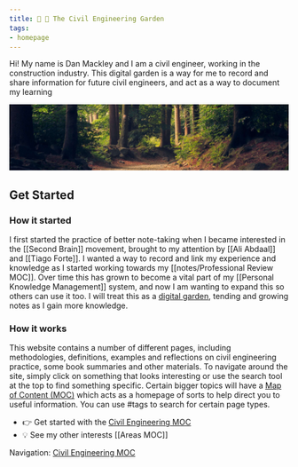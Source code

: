 ```yaml
---
title: 🔨 🌳 The Civil Engineering Garden
tags: 
- homepage
---
```


Hi! My name is Dan Mackley and I am a civil engineer, working in the construction industry. This digital garden is a way for me to record and share information for future civil engineers, and act as a way to document my learning

![Engineering Forest](attachments/image/_index-1655218700129.jpeg)

## Get Started
### How it started
I first started the practice of better note-taking when I became interested in the [[Second Brain]] movement, brought to my attention by [[Ali Abdaal]] and [[Tiago Forte]]. I wanted a way to record and link my experience and knowledge as I started working towards my [[notes/Professional Review MOC]]. Over time this has grown to become a vital part of my [[Personal Knowledge Management]] system, and now I am wanting to expand this so others can use it too. I will treat this as a [digital garden](https://jzhao.xyz/posts/digital-gardening/), tending and growing notes as I gain more knowledge.

### How it works
This website contains a number of different pages, including methodologies, definitions, examples and reflections on civil engineering practice, some book summaries and other materials. 
To navigate around the site, simply click on something that looks interesting or use the search tool at the top to find something specific. 
Certain bigger topics will have a [Map of Content (MOC)](notes/Map%20of%20Content%20(MOC).md) which acts as a homepage of sorts to help direct you to useful information. You can use #tags to search for certain page types.

 - 👉 Get started with the [Civil Engineering MOC](notes/Civil%20Engineering%20MOC/Civil%20Engineering%20MOC.md)
 - 💡 See my other interests [[Areas MOC]]


Navigation: [Civil Engineering MOC](notes/Civil%20Engineering%20MOC/Civil%20Engineering%20MOC.md)

